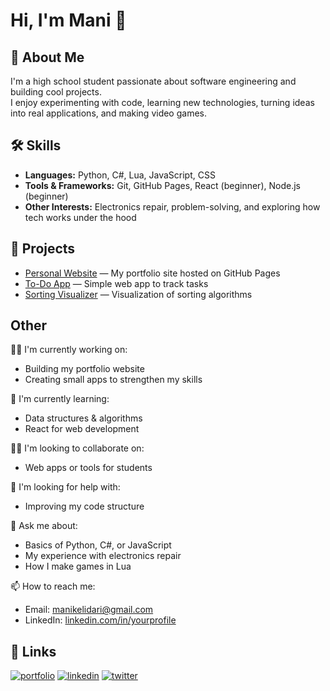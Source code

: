 # Hi, I'm Mani 👋


## 🚀 About Me  
I'm a high school student passionate about software engineering and building cool projects.  
I enjoy experimenting with code, learning new technologies, turning ideas into real applications, and making video games.  
## 🛠 Skills
- **Languages:** Python, C#, Lua, JavaScript, CSS
- **Tools & Frameworks:** Git, GitHub Pages, React (beginner), Node.js (beginner)  
- **Other Interests:** Electronics repair, problem-solving, and exploring how tech works under the hood  
## 📂 Projects  
- [Personal Website](https://Manikel.github.io) — My portfolio site hosted on GitHub Pages  
- [To-Do App](https://github.com/yourusername/todo-app) — Simple web app to track tasks  
- [Sorting Visualizer](https://github.com/yourusername/sorting-visualizer) — Visualization of sorting algorithms  

## Other
👩‍💻 I'm currently working on:  
- Building my portfolio website  
- Creating small apps to strengthen my skills  

🧠 I'm currently learning:  
- Data structures & algorithms  
- React for web development  

👯‍♀️ I'm looking to collaborate on:
- Web apps or tools for students  

🤔 I'm looking for help with:  
- Improving my code structure

💬 Ask me about:  
- Basics of Python, C#, or JavaScript  
- My experience with electronics repair
- How I make games in Lua

📫 How to reach me:  
- Email: manikelidari@gmail.com 
- LinkedIn: [linkedin.com/in/yourprofile](https://linkedin.com)  
## 🔗 Links
[![portfolio](https://img.shields.io/badge/my_portfolio-000?style=for-the-badge&logo=ko-fi&logoColor=white)](https://katherineoelsner.com/)
[![linkedin](https://img.shields.io/badge/linkedin-0A66C2?style=for-the-badge&logo=linkedin&logoColor=white)](https://www.linkedin.com/)
[![twitter](https://img.shields.io/badge/twitter-1DA1F2?style=for-the-badge&logo=twitter&logoColor=white)](https://twitter.com/)

